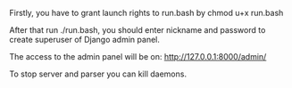 Firstly, you have to grant launch rights to run.bash by 
    chmod u+x run.bash

After that run ./run.bash, you should enter nickname and password to create superuser of Django admin panel.

The access to the admin panel will be on: http://127.0.0.1:8000/admin/


To stop server and parser you can kill daemons.